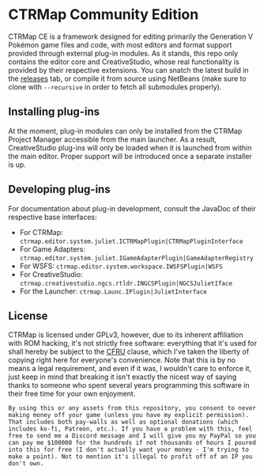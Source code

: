 # CTRMap Community Edition

CTRMap CE is a framework designed for editing primarily the Generation V Pokémon game files and code, with most editors and format support provided through external plug-in modules. As it stands, this repo only contains the editor core and CreativeStudio, whose real functionality is provided by their respective extensions. You can snatch the latest build in the [releases](https://github.com/kingdom-of-ds-hacking/CTRMap-CE/releases) tab, or compile it from source using NetBeans (make sure to clone with `--recursive` in order to fetch all submodules properly).

## Installing plug-ins

At the moment, plug-in modules can only be installed from the CTRMap Project Manager accessible from the main launcher. As a result, CreativeStudio plug-ins will only be loaded when it is launched from within the main editor. Proper support will be introduced once a separate installer is up.

## Developing plug-ins

For documentation about plug-in development, consult the JavaDoc of their respective base interfaces:

- For CTRMap: `ctrmap.editor.system.juliet.ICTRMapPlugin|CTRMapPluginInterface`
- For Game Adapters: `ctrmap.editor.system.juliet.IGameAdapterPlugin|GameAdapterRegistry`
- For WSFS: `ctrmap.editor.system.workspace.IWSFSPlugin|WSFS`
- For CreativeStudio: `ctrmap.creativestudio.ngcs.rtldr.INGCSPlugin|NGCSJulietIface`
- For the Launcher: `ctrmap.Launc.IPlugin|JulietInterface`

## License

CTRMap is licensed under GPLv3, however, due to its inherent affiliation with ROM hacking, it's not strictly free software: everything that it's used for shall hereby be subject to the [CFRU](https://github.com/Skeli789/Complete-Fire-Red-Upgrade) clause, which I've taken the liberty of copying right here for everyone's convenience. Note that this is by no means a legal requirement, and even if it was, I wouldn't care to enforce it, just keep in mind that breaking it isn't exactly the nicest way of saying thanks to someone who spent several years programming this software in their free time for your own enjoyment.

`By using this or any assets from this repository, you consent to never making money off your game (unless you have my explicit permission). That includes both pay-walls as well as optional donations (which includes ko-fi, Patreon, etc.). If you have a problem with this, feel free to send me a Discord message and I will give you my PayPal so you can pay me $100000 for the hundreds if not thousands of hours I poured into this for free (I don't actually want your money - I'm trying to make a point). Not to mention it's illegal to profit off of an IP you don't own.`